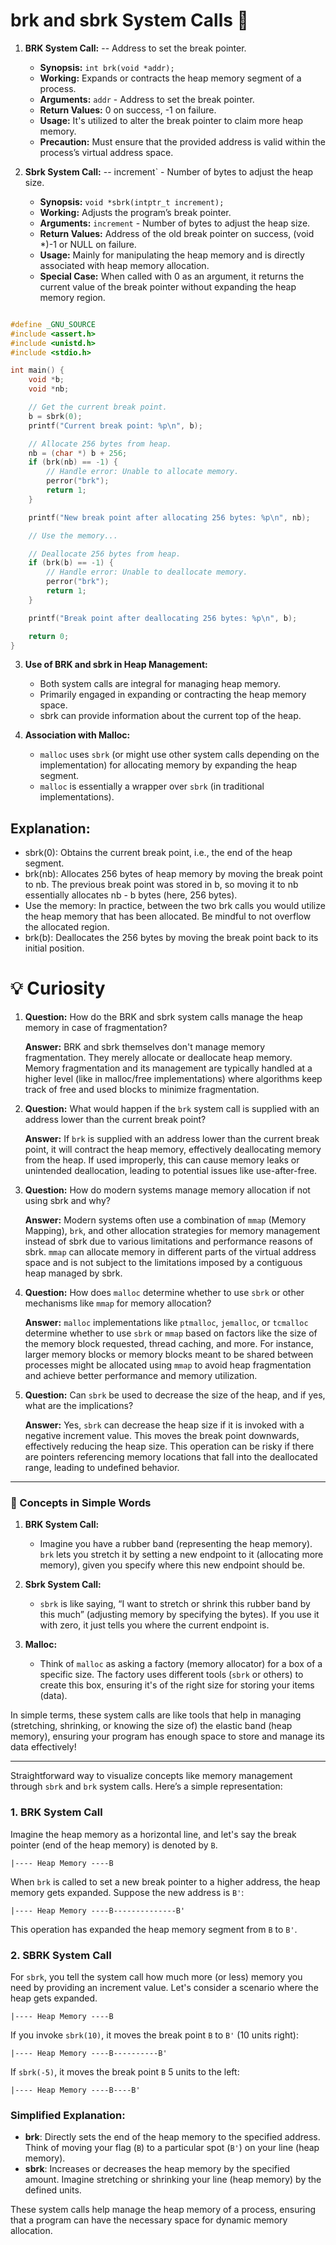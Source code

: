 # brk and sbrk System Calls 📘 

1. **BRK System Call:** -- Address to set the break pointer. 
   - **Synopsis:** `int brk(void *addr);`
   - **Working:** Expands or contracts the heap memory segment of a process.
   - **Arguments:** `addr` - Address to set the break pointer.
   - **Return Values:** 0 on success, -1 on failure.
   - **Usage:** It's utilized to alter the break pointer to claim more heap memory.
   - **Precaution:** Must ensure that the provided address is valid within the process’s virtual address space.


2. **Sbrk System Call:** -- increment` - Number of bytes to adjust the heap size.
   - **Synopsis:** `void *sbrk(intptr_t increment);`
   - **Working:** Adjusts the program’s break pointer.
   - **Arguments:** `increment` - Number of bytes to adjust the heap size.
   - **Return Values:** Address of the old break pointer on success, (void *)-1 or NULL on failure.
   - **Usage:** Mainly for manipulating the heap memory and is directly associated with heap memory allocation.
   - **Special Case:** When called with 0 as an argument, it returns the current value of the break pointer without expanding the heap memory region.

```C

#define _GNU_SOURCE
#include <assert.h>
#include <unistd.h>
#include <stdio.h>

int main() {
    void *b;
    void *nb;

    // Get the current break point.
    b = sbrk(0);
    printf("Current break point: %p\n", b);

    // Allocate 256 bytes from heap.
    nb = (char *) b + 256;
    if (brk(nb) == -1) {
        // Handle error: Unable to allocate memory.
        perror("brk");
        return 1;
    }

    printf("New break point after allocating 256 bytes: %p\n", nb);

    // Use the memory...

    // Deallocate 256 bytes from heap.
    if (brk(b) == -1) {
        // Handle error: Unable to deallocate memory.
        perror("brk");
        return 1;
    }

    printf("Break point after deallocating 256 bytes: %p\n", b);

    return 0;
}
```

3. **Use of BRK and sbrk in Heap Management:**
   - Both system calls are integral for managing heap memory.
   - Primarily engaged in expanding or contracting the heap memory space.
   - sbrk can provide information about the current top of the heap.

4. **Association with Malloc:**
   - `malloc` uses `sbrk` (or might use other system calls depending on the implementation) for allocating memory by expanding the heap segment.
   - `malloc` is essentially a wrapper over `sbrk` (in traditional implementations).


## Explanation:

- sbrk(0): Obtains the current break point, i.e., the end of the heap segment.
- brk(nb): Allocates 256 bytes of heap memory by moving the break point to nb. The previous break point was stored in b, so moving it to nb essentially allocates nb - b bytes (here, 256 bytes).
- Use the memory: In practice, between the two brk calls you would utilize the heap memory that has been allocated. Be mindful to not overflow the allocated region.
- brk(b): Deallocates the 256 bytes by moving the break point back to its initial position.

# 💡 Curiosity

1. **Question:** How do the BRK and sbrk system calls manage the heap memory in case of fragmentation?
   
   **Answer:** BRK and sbrk themselves don't manage memory fragmentation. They merely allocate or deallocate heap memory. Memory fragmentation and its management are typically handled at a higher level (like in malloc/free implementations) where algorithms keep track of free and used blocks to minimize fragmentation.

2. **Question:** What would happen if the `brk` system call is supplied with an address lower than the current break point?

   **Answer:** If `brk` is supplied with an address lower than the current break point, it will contract the heap memory, effectively deallocating memory from the heap. If used improperly, this can cause memory leaks or unintended deallocation, leading to potential issues like use-after-free.

3. **Question:** How do modern systems manage memory allocation if not using sbrk and why?
   
   **Answer:** Modern systems often use a combination of `mmap` (Memory Mapping), `brk`, and other allocation strategies for memory management instead of sbrk due to various limitations and performance reasons of sbrk. `mmap` can allocate memory in different parts of the virtual address space and is not subject to the limitations imposed by a contiguous heap managed by sbrk.

4. **Question:** How does `malloc` determine whether to use `sbrk` or other mechanisms like `mmap` for memory allocation?

   **Answer:** `malloc` implementations like `ptmalloc`, `jemalloc`, or `tcmalloc` determine whether to use `sbrk` or `mmap` based on factors like the size of the memory block requested, thread caching, and more. For instance, larger memory blocks or memory blocks meant to be shared between processes might be allocated using `mmap` to avoid heap fragmentation and achieve better performance and memory utilization.

5. **Question:** Can `sbrk` be used to decrease the size of the heap, and if yes, what are the implications?
   
   **Answer:** Yes, `sbrk` can decrease the heap size if it is invoked with a negative increment value. This moves the break point downwards, effectively reducing the heap size. This operation can be risky if there are pointers referencing memory locations that fall into the deallocated range, leading to undefined behavior.

---

### 🎨 Concepts in Simple Words

1. **BRK System Call:**
   - Imagine you have a rubber band (representing the heap memory). `brk` lets you stretch it by setting a new endpoint to it (allocating more memory), given you specify where this new endpoint should be.
   
2. **Sbrk System Call:**
   - `sbrk` is like saying, “I want to stretch or shrink this rubber band by this much” (adjusting memory by specifying the bytes). If you use it with zero, it just tells you where the current endpoint is.

3. **Malloc:**
   - Think of `malloc` as asking a factory (memory allocator) for a box of a specific size. The factory uses different tools (`sbrk` or others) to create this box, ensuring it's of the right size for storing your items (data).

In simple terms, these system calls are like tools that help in managing (stretching, shrinking, or knowing the size of) the elastic band (heap memory), ensuring your program has enough space to store and manage its data effectively!

----

Straightforward way to visualize concepts like memory management through `sbrk` and `brk` system calls. Here’s a simple representation:

### 1. BRK System Call

Imagine the heap memory as a horizontal line, and let's say the break pointer (end of the heap memory) is denoted by `B`.

```plaintext
|---- Heap Memory ----B
```
When `brk` is called to set a new break pointer to a higher address, the heap memory gets expanded. Suppose the new address is `B'`:

```plaintext
|---- Heap Memory ----B--------------B'
```
This operation has expanded the heap memory segment from `B` to `B'`. 

### 2. SBRK System Call

For `sbrk`, you tell the system call how much more (or less) memory you need by providing an increment value. Let's consider a scenario where the heap gets expanded.

```plaintext
|---- Heap Memory ----B
```
If you invoke `sbrk(10)`, it moves the break point `B` to `B'` (10 units right):

```plaintext
|---- Heap Memory ----B----------B'
```
If `sbrk(-5)`, it moves the break point `B` 5 units to the left:

```plaintext
|---- Heap Memory ----B----B'
```
### Simplified Explanation:
- **brk**: Directly sets the end of the heap memory to the specified address. Think of moving your flag (`B`) to a particular spot (`B'`) on your line (heap memory).
- **sbrk**: Increases or decreases the heap memory by the specified amount. Imagine stretching or shrinking your line (heap memory) by the defined units.

These system calls help manage the heap memory of a process, ensuring that a program can have the necessary space for dynamic memory allocation.